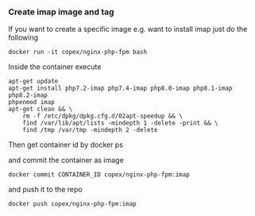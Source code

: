 ### Create imap image and tag

If you want to create a specific image e.g. want to install imap
just do the following

```
docker run -it copex/nginx-php-fpm bash
```

Inside the container execute 

```
apt-get update
apt-get install php7.2-imap php7.4-imap php8.0-imap php8.1-imap php8.2-imap
phpenmod imap
apt-get clean && \
    rm -f /etc/dpkg/dpkg.cfg.d/02apt-speedup && \
    find /var/lib/apt/lists -mindepth 1 -delete -print && \
    find /tmp /var/tmp -mindepth 2 -delete
```

Then get container id by docker ps

and commit the container as image

```
docker commit CONTAINER_ID copex/nginx-php-fpm:imap
```

and push it to the repo

```
docker push copex/nginx-php-fpm:imap
```